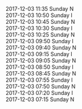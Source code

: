 2017-12-03 11:35 Sunday  N  
2017-12-03 10:50 Sunday  I  
2017-12-03 10:45 Sunday  N  
2017-12-03 10:30 Sunday  I  
2017-12-03 10:25 Sunday  N  
2017-12-03 09:50 Sunday  I  
2017-12-03 09:40 Sunday  N  
2017-12-03 09:15 Sunday  I  
2017-12-03 09:05 Sunday  N  
2017-12-03 08:50 Sunday  I  
2017-12-03 08:45 Sunday  N  
2017-12-03 07:55 Sunday  I  
2017-12-03 07:50 Sunday  N  
2017-12-03 07:20 Sunday  I  
2017-12-03 07:15 Sunday  N  
